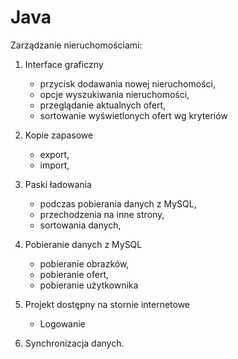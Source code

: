 Java
====
Zarządzanie nieruchomościami:

1.	Interface graficzny
	- przycisk dodawania nowej nieruchomości,
	- opcje wyszukiwania nieruchomości,
	- przeglądanie aktualnych ofert,
	- sortowanie wyświetlonych ofert wg kryteriów

2.	Kopie zapasowe
	- export,
	- import,


3.	Paski ładowania
	- podczas pobierania danych z MySQL,
	- przechodzenia na inne strony,
	- sortowania danych,

4.	Pobieranie danych z MySQL
	- pobieranie obrazków,
	- pobieranie ofert,
	- pobieranie użytkownika

5. 	Projekt dostępny na stornie internetowe
	- Logowanie

6.	Synchronizacja danych.
